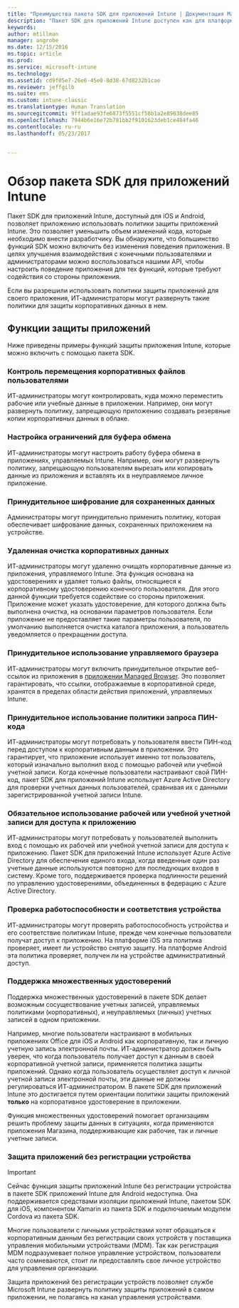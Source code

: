 ```yaml
---
title: "Преимущества пакета SDK для приложений Intune | Документация Майкрософт"
description: "Пакет SDK для приложений Intune доступен как для платформы Android, так и для платформы iOS и предоставляет возможности управления мобильными приложениями с помощью Microsoft Intune."
keywords: 
author: mtillman
manager: angrobe
ms.date: 12/15/2016
ms.topic: article
ms.prod: 
ms.service: microsoft-intune
ms.technology: 
ms.assetid: cd9f05e7-26e6-45e0-8d38-67d8232b1cae
ms.reviewer: jeffgilb
ms.suite: ems
ms.custom: intune-classic
ms.translationtype: Human Translation
ms.sourcegitcommit: 9ff1adae93fe6873f5551cf58b1a2e89638dee85
ms.openlocfilehash: 7944b6e16e72b781bb2f9101623deb1ce484fa46
ms.contentlocale: ru-ru
ms.lasthandoff: 05/23/2017


---
```


# <a name="intune-app-sdk-overview"></a>Обзор пакета SDK для приложений Intune
Пакет SDK для приложений Intune, доступный для iOS и Android, позволяет приложению использовать политики защиты приложений Intune. Это позволяет уменьшить объем изменений кода, которые необходимо внести разработчику. Вы обнаружите, что большинство функций SDK можно включить без изменения поведения приложения. В целях улучшения взаимодействия с конечными пользователями и администраторами можно воспользоваться нашими API, чтобы настроить поведение приложения для тех функций, которые требуют содействия со стороны приложения.

Если вы разрешили использовать политики защиты приложений для своего приложения, ИТ-администраторы могут развернуть такие политики для защиты корпоративных данных в нем.

## <a name="app-protection-features"></a>Функции защиты приложений

Ниже приведены примеры функций защиты приложения Intune, которые можно включить с помощью пакета SDK.

### <a name="control-users-ability-to-move-corporate-files"></a>Контроль перемещения корпоративных файлов пользователями
ИТ-администраторы могут контролировать, куда можно переместить рабочие или учебные данные в приложении. Например, они могут развернуть политику, запрещающую приложению создавать резервные копии корпоративных данных в облаке.

### <a name="configure-clipboard-restrictions"></a>Настройка ограничений для буфера обмена
ИТ-администраторы могут настроить работу буфера обмена в приложениях, управляемых Intune. Например, они могут развернуть политику, запрещающую пользователям вырезать или копировать данные из приложения и вставлять их в неуправляемое личное приложение.

### <a name="enforce-encryption-on-saved-data"></a>Принудительное шифрование для сохраненных данных
Администраторы могут принудительно применить политику, которая обеспечивает шифрование данных, сохраненных приложением на устройстве.

### <a name="remotely-wipe-corporate-data"></a>Удаленная очистка корпоративных данных
ИТ-администраторы могут удаленно очищать корпоративные данные из приложения, управляемого Intune. Эта функция основана на удостоверениях и удаляет только файлы, относящиеся к корпоративному удостоверению конечного пользователя. Для этого данной функции требуется содействие со стороны приложения. Приложение может указать удостоверение, для которого должна быть выполнена очистка, на основании параметров пользователя. Если приложение не предоставляет такие параметры пользователя, по умолчанию выполняется очистка каталога приложения, а пользователь уведомляется о прекращении доступа.

### <a name="enforce-the-use-of-a-managed-browser"></a>Принудительное использование управляемого браузера
ИТ-администраторы могут включить принудительное открытие веб-ссылок из приложения в [приложении Managed Browser](../deploy-use/manage-internet-access-using-managed-browser-policies.md). Это позволяет гарантировать, что ссылки, отображаемые в корпоративной среде, хранятся в пределах области действия приложений, управляемых Intune.

### <a name="enforce-a-pin-policy"></a>Принудительное использование политики запроса ПИН-кода
ИТ-администраторы могут потребовать у пользователя ввести ПИН-код перед доступом к корпоративным данным в приложении. Это гарантирует, что приложение использует именно тот пользователь, который изначально выполнил вход с помощью рабочей или учебной учетной записи. Когда конечные пользователи настраивают свой ПИН-код, пакет SDK для приложений Intune использует Azure Active Directory для проверки учетных данных пользователей, сравнивая их с данными зарегистрированной учетной записи Intune.

### <a name="require-users-to-sign-in-with-work-or-school-account-for-app-access"></a>Обязательное использование рабочей или учебной учетной записи для доступа к приложению
ИТ-администраторы могут потребовать у пользователей выполнить вход с помощью их рабочей или учебной учетной записи для доступа к приложению. Пакет SDK для приложений Intune использует Azure Active Directory для обеспечения единого входа, когда введенные один раз учетные данные используются повторно для последующих входов в систему. Кроме того, поддерживается проверка подлинности решений по управлению удостоверениями, объединенных в федерацию с Azure Active Directory.

### <a name="check-device-health-and-compliance"></a>Проверка работоспособности и соответствия устройства
ИТ-администраторы могут проверять работоспособность устройства и его соответствие политикам Intune, прежде чем конечные пользователи получат доступ к приложению. На платформе iOS эта политика проверяет, имеет ли устройство снятую защиту. На платформе Android эта политика проверяет, получен ли на устройстве административный доступ.

### <a name="multi-identity-support"></a>Поддержка множественных удостоверений
Поддержка множественных удостоверений в пакете SDK делает возможным сосуществование учетных записей, управляемых политиками (корпоративных), и неуправляемых (личных) учетных записей в одном приложении.

Например, многие пользователи настраивают в мобильных приложениях Office для iOS и Android как корпоративную, так и личную учетную запись электронной почты. ИТ-администратор должен быть уверен, что когда пользователь получает доступ к данным в своей корпоративной учетной записи, применяется политика защиты приложений. Однако когда пользователь осуществляет доступ к личной учетной записи электронной почты, эти данные не должны регулироваться ИТ-администратором. В пакете SDK для приложений Intune это достигается путем ориентации политики защиты приложений **только** на корпоративное удостоверение в приложении.

Функция множественных удостоверений помогает организациям решить проблему защиты данных в ситуациях, когда применяются приложения Магазина, поддерживающие как рабочие, так и личные учетные записи.


### <a name="app-protection-without-device-enrollment"></a>Защита приложений без регистрации устройства

>[!IMPORTANT]
>Сейчас функция защиты приложений Intune без регистрации устройства в пакете SDK приложений Intune для Android недоступна. Она поддерживается средствами изоляции приложений Intune, пакетом SDK для iOS, компонентом Xamarin из пакета SDK и подключаемым модулем Cordova из пакета SDK.


Многие пользователи с личными устройствами хотят обращаться к корпоративным данным без регистрации своих устройств у поставщика управления мобильными устройствами (MDM). Так как регистрация MDM подразумевает полное управление устройством, пользователи часто сомневаются, стоит ли предоставлять свое личное устройство для управления организации.

Защита приложений без регистрации устройств позволяет службе Microsoft Intune развернуть политику защиты приложений в самом приложении, не полагаясь на канал управления устройствами.


